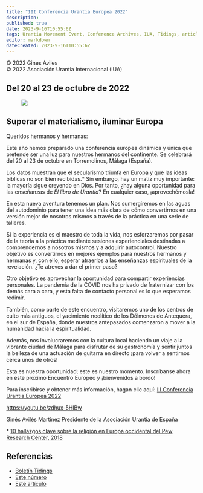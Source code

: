 ```yaml
---
title: "III Conferencia Urantia Europea 2022"
description: 
published: true
date: 2023-9-16T10:55:6Z
tags: Urantia Movement Event, Conference Archives, IUA, Tidings, article
editor: markdown
dateCreated: 2023-9-16T10:55:6Z
---
```


<p class="v-card v-sheet theme--light gray lighten-3 px-2">© 2022 Gines Aviles<br>© 2022 Asociación Urantia Internacional (IUA)</p>


## Del 20 al 23 de octubre de 2022 

<figure id="Figure_4" class="image urantiapedia">
<img src="/image/article/IUA_Tidings/image.jpg">
</figure>

## Superar el materialismo, iluminar Europa


Queridos hermanos y hermanas:

Este año hemos preparado una conferencia europea dinámica y única que pretende ser una luz para nuestros hermanos del continente. Se celebrará del 20 al 23 de octubre en Torremolinos, Málaga (España). 

Los datos muestran que el secularismo triunfa en Europa y que las ideas bíblicas no son bien recibidas.\* Sin embargo, hay un matiz muy importante: la mayoría sigue creyendo en Dios. Por tanto, ¿hay alguna oportunidad para las enseñanzas de _El libro de Urantia_? En cualquier caso, ¡aprovechémosla!

En esta nueva aventura tenemos un plan. Nos sumergiremos en las aguas del autodominio para tener una idea más clara de cómo convertirnos en una versión mejor de nosotros mismos a través de la práctica en una serie de talleres.  

Si la experiencia es el maestro de toda la vida, nos esforzaremos por pasar de la teoría a la práctica mediante sesiones experienciales destinadas a comprendernos a nosotros mismos y a adquirir autocontrol. Nuestro objetivo es convertirnos en mejores ejemplos para nuestros hermanos y hermanas y, con ello, esperar atraerlos a las enseñanzas espirituales de la revelación. ¿Te atreves a dar el primer paso? 

Otro objetivo es aprovechar la oportunidad para compartir experiencias personales. La pandemia de la COVID nos ha privado de fraternizar con los demás cara a cara, y esta falta de contacto personal es lo que esperamos redimir.   

También, como parte de este encuentro, visitaremos uno de los centros de culto más antiguos, el yacimiento neolítico de los Dólmenes de Antequera, en el sur de España, donde nuestros antepasados comenzaron a mover a la humanidad hacia la espiritualidad.

Además, nos involucraremos con la cultura local haciendo un viaje a la vibrante ciudad de Málaga para disfrutar de su gastronomía y sentir juntos la belleza de una actuación de guitarra en directo ¡para volver a sentirnos cerca unos de otros!  

Esta es nuestra oportunidad; este es nuestro momento. Inscríbanse ahora en este próximo Encuentro Europeo y ¡bienvenidos a bordo!

Para inscribirse y obtener más información, hagan clic aquí: [III Conferencia Urantia Europea 2022](https://urantia-association.org/3rd-european-urantia-conference-in-spain/)

https://youtu.be/zdhux-5HIBw

Ginés Avilés Martínez 
Presidente de la Asociación Urantia de España

\* [10 hallazgos clave sobre la religión en Europa occidental del Pew Research Center, 2018](https://www.pewresearch.org/fact-tank/2018/05/29/10-key-findings-about-religion-in-western-europe/)



## Referencias

- [Boletín Tidings](https://urantia-association.org/acerca-del-boletin-tidings/?lang=es)
- [Este número](https://urantia-association.org/newsletter/tidings-septiembre-2022/?lang=es)
- [Este artículo](https://urantia-association.org/iii-conferencia-urantia-europea-2022/?lang=es)

